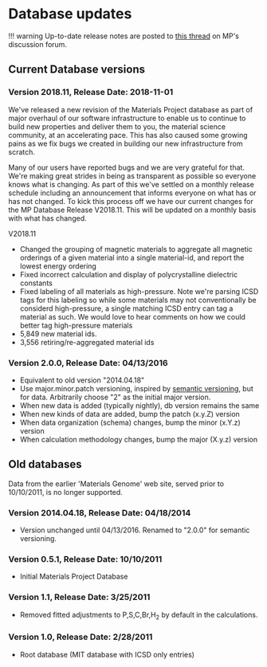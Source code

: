 # Database updates

!!! warning
    Up-to-date release notes are posted to
    [this thread](https://discuss.materialsproject.org/t/materials-project-database-release-log/1609)
    on MP's discussion forum.

## Current Database versions
### Version 2018.11, Release Date: 2018-11-01
We've released a new revision of the Materials Project database as part of major overhaul of our software infrastructure 
to enable us to continue to build new properties and deliver them to you, the material science community, at an accelerating 
pace. This has also caused some growing pains as we fix bugs we created in building our new infrastructure from scratch.

Many of our users have reported bugs and we are very grateful for that. We're making great strides in being as transparent 
as possible so everyone knows what is changing. As part of this we've settled on a monthly release schedule including an 
announcement that informs everyone on what has or has not changed. To kick this process off we have our current changes 
for the MP Database Release V2018.11. This will be updated on a monthly basis with what has changed.

V2018.11

* Changed the grouping of magnetic materials to aggregate all magnetic orderings of a given material into a single 
material-id, and report the lowest energy ordering
* Fixed incorrect calculation and display of polycrystalline dielectric constants
* Fixed labeling of all materials as high-pressure. Note we're parsing ICSD tags for this labeling so while some materials 
may not conventionally be considerd high-pressure, a single matching ICSD entry can tag a material as such. We would love 
to hear comments on how we could better tag high-pressure materials
* 5,849 new material ids.
* 3,556 retiring/re-aggregated material ids

### Version 2.0.0, Release Date: 04/13/2016
* Equivalent to old version "2014.04.18"
* Use major.minor.patch versioning, inspired by [semantic versioning](https://semver.org/), but for data. Arbitrarily choose "2" as the initial major version.
* When new data is added (typically nightly), db version remains the same
* When new kinds of data are added, bump the patch (x.y.Z) version
* When data organization (schema) changes, bump the minor (x.Y.z) version
* When calculation methodology changes, bump the major (X.y.z) version

## Old databases
Data from the earlier 'Materials Genome' web site, served prior to 10/10/2011, is no longer supported.

### Version 2014.04.18, Release Date: 04/18/2014
* Version unchanged until 04/13/2016. Renamed to "2.0.0" for semantic versioning.

### Version 0.5.1, Release Date: 10/10/2011
* Initial Materials Project Database

###	Version 1.1, Release Date: 3/25/2011
* Removed fitted adjustments to P,S,C,Br,H<sub>2</sub> by default in the calculations.

### Version 1.0, Release Date: 2/28/2011
* Root database (MIT database with ICSD only entries)
